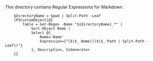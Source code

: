 This directory contains Regular Expressions for Markdown.

~~~PipeScript{
    $directoryName = $pwd | Split-Path -Leaf 
    [PSCustomObject]@{
        Table = Get-Regex -Name "${directoryName}_*" |
            Sort-Object Name |
            Select @{
                Name='Name'
                Expression={"[$($_.Name)]($($_.Path | Split-Path -Leaf))"}
            }, Description, IsGenerator
    }}
~~~
